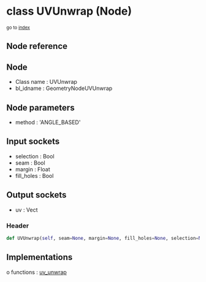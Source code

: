 # class UVUnwrap (Node)

<sub>go to [index](/docs/index.md)</sub>

## Node reference

Node
----
 - Class name : UVUnwrap
 - bl_idname : GeometryNodeUVUnwrap

Node parameters
---------------
 - method : 'ANGLE_BASED'

Input sockets
-------------
 - selection : Bool
 - seam : Bool
 - margin : Float
 - fill_holes : Bool

Output sockets
--------------
 - uv : Vect

### Header

``` python
def UVUnwrap(self, seam=None, margin=None, fill_holes=None, selection=None, method='ANGLE_BASED', node_label=None, node_color=None):
```

## Implementations

o functions : [uv_unwrap](#uv_unwrap)

